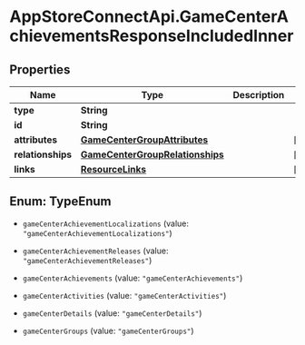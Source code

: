 # AppStoreConnectApi.GameCenterAchievementsResponseIncludedInner

## Properties

Name | Type | Description | Notes
------------ | ------------- | ------------- | -------------
**type** | **String** |  | 
**id** | **String** |  | 
**attributes** | [**GameCenterGroupAttributes**](GameCenterGroupAttributes.md) |  | [optional] 
**relationships** | [**GameCenterGroupRelationships**](GameCenterGroupRelationships.md) |  | [optional] 
**links** | [**ResourceLinks**](ResourceLinks.md) |  | [optional] 



## Enum: TypeEnum


* `gameCenterAchievementLocalizations` (value: `"gameCenterAchievementLocalizations"`)

* `gameCenterAchievementReleases` (value: `"gameCenterAchievementReleases"`)

* `gameCenterAchievements` (value: `"gameCenterAchievements"`)

* `gameCenterActivities` (value: `"gameCenterActivities"`)

* `gameCenterDetails` (value: `"gameCenterDetails"`)

* `gameCenterGroups` (value: `"gameCenterGroups"`)




